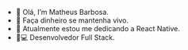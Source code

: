 - 👋 Olá, I’m Matheus Barbosa.
- 🏃‍ Faça dinheiro se mantenha vivo.
- 👀 Atualmente estou me dedicando a React Native.
- 📱💻 Desenvolvedor Full Stack.
